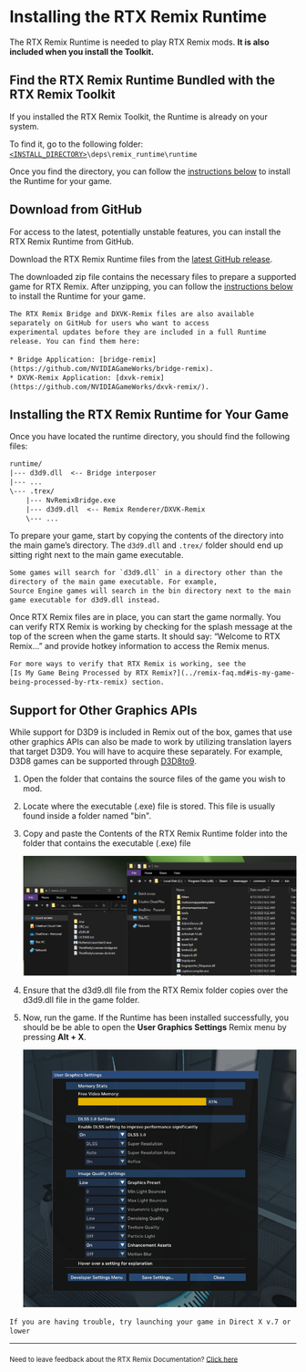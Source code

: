 # Installing the RTX Remix Runtime

The RTX Remix Runtime is needed to play RTX Remix mods. **It is also included when you install the Toolkit.**

## Find the RTX Remix Runtime Bundled with the RTX Remix Toolkit

If you installed the RTX Remix Toolkit, the Runtime is already on your system.

To find it, go to the following folder:
<code>
[<INSTALL_DIRECTORY>](../remix-faq.md#how-can-i-locate-the-rtx-remix-toolkit-installation-folder)\deps\remix_runtime\runtime
</code>

Once you find the directory, you can follow the [instructions below](#installing-the-rtx-remix-runtime-for-your-game) to
install the Runtime for your game.

## Download from GitHub

For access to the latest, potentially unstable features, you can install the RTX Remix Runtime from GitHub.

Download the RTX Remix Runtime files from the
[latest GitHub release](https://github.com/NVIDIAGameWorks/rtx-remix/releases/).

The downloaded zip file contains the necessary files to prepare a supported game for RTX Remix. After unzipping, you
can follow the [instructions below](#installing-the-rtx-remix-runtime-for-your-game) to install the Runtime for your game.

```{tip}
The RTX Remix Bridge and DXVK-Remix files are also available separately on GitHub for users who want to access
experimental updates before they are included in a full Runtime release. You can find them here:

* Bridge Application: [bridge-remix](https://github.com/NVIDIAGameWorks/bridge-remix).
* DXVK-Remix Application: [dxvk-remix](https://github.com/NVIDIAGameWorks/dxvk-remix/).
```

## Installing the RTX Remix Runtime for Your Game

Once you have located the runtime directory, you should find the following files:

```text
runtime/
|--- d3d9.dll  <-- Bridge interposer
|--- ...
\--- .trex/
    |--- NvRemixBridge.exe
    |--- d3d9.dll  <-- Remix Renderer/DXVK-Remix
    \--- ...
```

To prepare your game, start by copying the contents of the directory into the main game’s directory. The
`d3d9.dll` and `.trex/` folder should end up sitting right next to the main game executable.

```{warning}
Some games will search for `d3d9.dll` in a directory other than the directory of the main game executable. For example,
Source Engine games will search in the bin directory next to the main game executable for d3d9.dll instead.
```

Once RTX Remix files are in place, you can start the game normally. You can verify RTX Remix is working by checking for
the splash message at the top of the screen when the game starts. It should say: “Welcome to RTX Remix…” and
provide hotkey information to access the Remix menus.

```{seealso}
For more ways to verify that RTX Remix is working, see the
[Is My Game Being Processed by RTX Remix?](../remix-faq.md#is-my-game-being-processed-by-rtx-remix) section.
```

## Support for Other Graphics APIs

While support for D3D9 is included in Remix out of the box, games that use other graphics APIs can also be made to work
by utilizing translation layers that target D3D9. You will have to acquire these separately. For example, D3D8 games can
be supported through [D3D8to9](https://github.com/crosire/d3d8to9).

1. Open the folder that contains the source files of the game you wish to mod.
2. Locate where the executable (.exe) file is stored. This file is usually found inside a folder named "bin".
3. Copy and paste the Contents of the RTX Remix Runtime folder into the folder that contains the executable (.exe) file

   ![FolderStructureDemo](../data/images/rtxremix_018.PNG)

4. Ensure that the d3d9.dll file from the RTX Remix folder copies over the d3d9.dll file in the game folder.
5. Now, run the game. If the Runtime has been installed successfully, you should be be able to open the **User Graphics
   Settings** Remix menu by pressing **Alt + X**.

   ![UserGraphicSettings](../data/images/rtxremix_012.PNG)

```{tip}
If you are having trouble, try launching your game in Direct X v.7 or lower
```

***
<sub> Need to leave feedback about the RTX Remix Documentation?  [Click here](https://github.com/NVIDIAGameWorks/rtx-remix/issues/new?assignees=nvdamien&labels=documentation%2Cfeedback%2Ctriage&projects=&template=documentation_feedback.yml&title=%5BDocumentation+feedback%5D%3A+) </sub>
